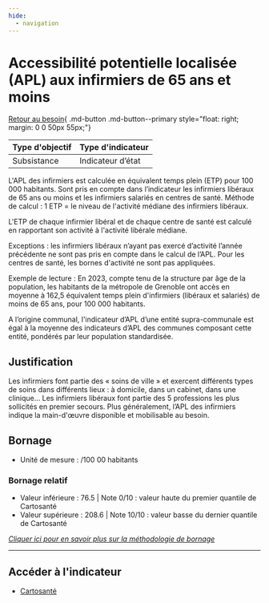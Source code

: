 ```yaml
---
hide:
  - navigation
---
```


# Accessibilité potentielle localisée (APL) aux infirmiers de 65 ans et moins

[Retour au besoin](https://konsilion.github.io/diag360/pages/besoins/bv4){ .md-button .md-button--primary style="float: right; margin: 0 0 50px 55px;"}

|Type d'objectif|Type d'indicateur|
|--|--|
|Subsistance|Indicateur d’état|

L'APL  des  infirmiers  est  calculée  en  équivalent  temps  plein  (ETP)  pour  100  000 habitants.   Sont  pris  en compte dans l’indicateur les infirmiers libéraux de 65 ans ou moins et les infirmiers salariés en centres de santé. Méthode  de  calcul  :  1  ETP  =  le  niveau  de  l'activité  médiane  des  infirmiers  libéraux. 

L'ETP  de  chaque  infirmier  libéral  et  de  chaque  centre  de  santé  est  calculé  en rapportant son activité à l'activité libérale médiane. 

Exceptions : les infirmiers libéraux n’ayant pas exercé d’activité l’année précédente ne sont  pas  pris en compte dans le calcul de l’APL. Pour les centres de santé, les bornes d'activité ne sont pas appliquées. 

Exemple  de  lecture  :  En 2023, compte tenu de la structure par âge de la population, les  habitants  de la métropole de Grenoble ont accès en moyenne à 162,5 équivalent temps  plein  d'infirmiers  (libéraux  et  salariés)  de  moins  de  65  ans,  pour  100  000 habitants. 

A  l’origine  communal,  l'indicateur  d’APL  d’une  entité  supra-communale  est  égal  à  la moyenne des indicateurs d’APL des communes composant cette entité, pondérés par leur population standardisée. 

## Justification

Les  infirmiers  font  partie  des  «  soins  de  ville  »  et  exercent  différents types de soins dans différents lieux : à domicile, dans un cabinet, dans une clinique… Les infirmiers libéraux  font  partie  des  5  professions  les  plus  sollicités  en  premier  secours.  Plus généralement,  l’APL des infirmiers indique la main-d'œuvre disponible et mobilisable au besoin. 

## Bornage

* Unité de mesure : /100 00 habitants

### Bornage relatif

* Valeur inférieure : 76.5 | Note 0/10 : valeur haute du premier quantile de Cartosanté
* Valeur supérieure : 208.6 | Note 10/10 : valeur basse du dernier quantile de Cartosanté
  
*[Cliquer ici pour en savoir plus sur la méthodologie de bornage](https://konsilion.github.io/diag360/pages/indicateurs/methode_bornage)*

---

## Accéder à l'indicateur

- [Cartosanté](https://cartosante.atlasante.fr/#c=indicator&i=apl_inf.apl_65&s=2023&t=A01&view=map9)
